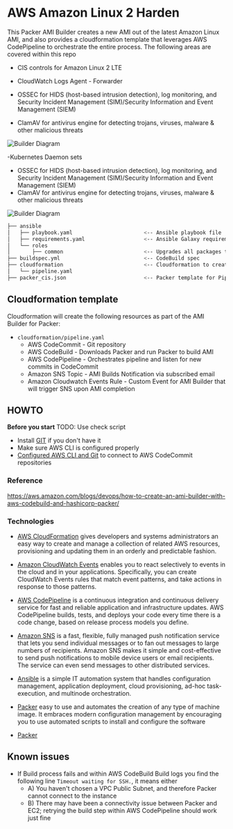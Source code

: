 # AWS Amazon Linux 2 Harden



This Packer AMI Builder creates a new AMI out of the latest Amazon Linux AMI, and also provides a cloudformation template that leverages AWS CodePipeline to 
orchestrate the entire process. The following areas are covered within this repo


- CIS controls for Amazon Linux 2 LTE
- CloudWatch Logs Agent - Forwarder

- OSSEC for HIDS (host-based intrusion detection), log monitoring, and Security Incident Management (SIM)/Security Information and Event Management (SIEM)
- ClamAV for antivirus engine for detecting trojans, viruses, malware & other malicious threats


![Builder Diagram](images/BriarV2.png)


-Kubernetes Daemon sets 
- OSSEC for HIDS (host-based intrusion detection), log monitoring, and Security Incident Management (SIM)/Security Information and Event Management (SIEM)
- ClamAV for antivirus engine for detecting trojans, viruses, malware & other malicious threats


![Builder Diagram](images/BriarV2.png)

```bash
├── ansible
│   ├── playbook.yaml                       <-- Ansible playbook file
│   ├── requirements.yaml                   <-- Ansible Galaxy requirements containing additional Roles to be used (CIS, Cloudwatch Logs)
│   └── roles
│       ├── common                          <-- Upgrades all packages through ``yum``
├── buildspec.yml                           <-- CodeBuild spec 
├── cloudformation                          <-- Cloudformation to create entire pipeline
│   └── pipeline.yaml
├── packer_cis.json                         <-- Packer template for Pipeline
```

## Cloudformation template


Cloudformation will create the following resources as part of the AMI Builder for Packer:

* ``cloudformation/pipeline.yaml``
    + AWS CodeCommit - Git repository
    + AWS CodeBuild - Downloads Packer and run Packer to build AMI 
    + AWS CodePipeline - Orchestrates pipeline and listen for new commits in CodeCommit
    + Amazon SNS Topic - AMI Builds Notification via subscribed email
    + Amazon Cloudwatch Events Rule - Custom Event for AMI Builder that will trigger SNS upon AMI completion




## HOWTO

**Before you start**
TODO: Use check script
* Install [GIT](https://git-scm.com/downloads) if you don't have it
* Make sure AWS CLI is configured properly
* [Configured AWS CLI and Git](http://docs.aws.amazon.com/codecommit/latest/userguide/setting-up-https-unixes.html) to connect to AWS CodeCommit repositories

### Reference 
https://aws.amazon.com/blogs/devops/how-to-create-an-ami-builder-with-aws-codebuild-and-hashicorp-packer/

### Technologies
* [AWS CloudFormation](https://aws.amazon.com/cloudformation/) gives developers and systems administrators an easy way to create and manage a collection of related AWS resources, provisioning and updating them in an orderly and predictable fashion.
* [Amazon CloudWatch Events](https://docs.aws.amazon.com/AmazonCloudWatch/latest/events/WhatIsCloudWatchEvents.html) enables you to react selectively to events in the cloud and in your applications. Specifically, you can create CloudWatch Events rules that match event patterns, and take actions in response to those patterns.
* [AWS CodePipeline](https://aws.amazon.com/codepipeline/) is a continuous integration and continuous delivery service for fast and reliable application and infrastructure updates. AWS CodePipeline builds, tests, and deploys your code every time there is a code change, based on release process models you define.
* [Amazon SNS](https://aws.amazon.com/sns/) is a fast, flexible, fully managed push notification service that lets you send individual messages or to fan out messages to large numbers of recipients. Amazon SNS makes it simple and cost-effective to send push notifications to mobile device users or email recipients. The service can even send messages to other distributed services.
* [Ansible](https://www.ansible.com/) is a simple IT automation system that handles configuration management, application deployment, cloud provisioning, ad-hoc task-execution, and multinode orchestration.
* [Packer](https://www.packer.io/) easy to use and automates the creation of any type of machine image. It embraces modern configuration management by encouraging you to use automated scripts to install and configure the software



* [Packer](https://www.packer.io/)

## Known issues
* If Build process fails and within AWS CodeBuild Build logs you find the following line ``Timeout waiting for SSH.``, it means either
    - A) You haven't chosen a VPC Public Subnet, and therefore Packer cannot connect to the instance
    - B) There may have been a connectivity issue between Packer and EC2; retrying the build step within AWS CodePipeline should work just fine 